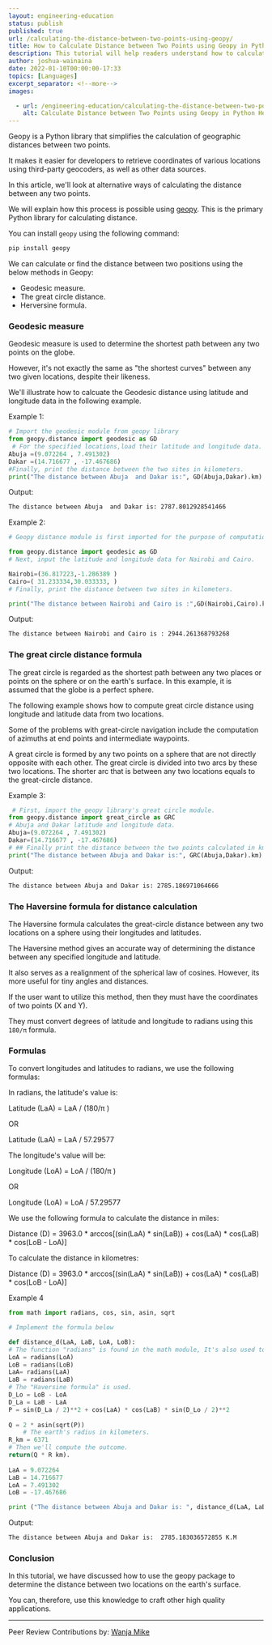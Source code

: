 ```yaml
---
layout: engineering-education
status: publish
published: true
url: /calculating-the-distance-between-two-points-using-geopy/
title: How to Calculate Distance between Two Points using Geopy in Python
description: This tutorial will help readers understand how to calculate distance between two locations using the Geopy library in Python.
author: joshua-wainaina
date: 2022-01-10T00:00:00-17:33
topics: [Languages]
excerpt_separator: <!--more-->
images:

  - url: /engineering-education/calculating-the-distance-between-two-points-using-geopy/hero.png
    alt: Calculate Distance between Two Points using Geopy in Python Hero Image
---
```

Geopy is a Python library that simplifies the calculation of geographic distances between two points. 
<!--more-->
It makes it easier for developers to retrieve coordinates of various locations using third-party geocoders, as well as other data sources.

In this article, we'll look at alternative ways of calculating the distance between any two points. 

We will explain how this process is possible using [geopy](https://geopy.readthedocs.io/en/stable/). This is the primary Python library for calculating distance.

You can install `geopy` using the following command:

```Python
pip install geopy
```

We can calculate or find the distance between two positions using the below methods in Geopy:

- Geodesic measure.
- The great circle distance.
- Herversine formula.

### Geodesic measure
Geodesic measure is used to determine the shortest path between any two points on the globe.

However, it's not exactly the same as "the shortest curves" between any two given locations, despite their likeness. 

We'll illustrate how to calcuate the Geodesic distance using latitude and longitude data in the following example.

Example 1:

```python
# Import the geodesic module from geopy library 
from geopy.distance import geodesic as GD
 # For the specified locations,load their latitude and longitude data.
Abuja =(9.072264 , 7.491302)
Dakar =(14.716677 , -17.467686)
#Finally, print the distance between the two sites in kilometers.
print("The distance between Abuja  and Dakar is:", GD(Abuja,Dakar).km)
```

Output:

```bash
The distance between Abuja  and Dakar is: 2787.8012928541466
```

Example 2:

```python
# Geopy distance module is first imported for the purpose of computations.

from geopy.distance import geodesic as GD
# Next, input the latitude and longitude data for Nairobi and Cairo.  

Nairobi=(36.817223,-1.286389 )
Cairo=( 31.233334,30.033333, )
# Finally, print the distance between two sites in kilometers. 

print("The distance between Nairobi and Cairo is :",GD(Nairobi,Cairo).km)
```

Output:

```bash
The distance between Nairobi and Cairo is : 2944.261368793268
```

### The great circle distance formula
The great circle is regarded as the shortest path between any two places or points on the sphere or on the earth's surface. In this example, it is assumed that the globe is a perfect sphere. 

The following example shows how to compute great circle distance using longitude and latitude data from two locations.

Some of the problems with great-circle navigation include the computation of azimuths at end points and intermediate waypoints.

A great circle is formed by any two points on a sphere that are not directly opposite with each other. The great circle is divided into two arcs by these two locations. The shorter arc that is between any two locations equals to the great-circle distance.

Example 3:

```python
 # First, import the geopy library's great circle module.
from geopy.distance import great_circle as GRC
# Abuja and Dakar latitude and longitude data.
Abuja=(9.072264 , 7.491302)
Dakar=(14.716677 , -17.467686)
# ## Finally print the distance between the two points calculated in km
print("The distance between Abuja and Dakar is:", GRC(Abuja,Dakar).km) 
```

Output:

```bash
The distance between Abuja and Dakar is: 2785.186971064666
```

### The Haversine formula for distance calculation

The Haversine formula calculates the great-circle distance between any two locations on a sphere using their longitudes and latitudes.

The Haversine method gives an accurate way of determining the distance between any specified longitude and latitude.

It also serves as a realignment of the spherical law of cosines. However, its more useful for tiny angles and distances. 

If the user want to utilize this method, then they must have the coordinates of two points (X and Y).

They must convert degrees of latitude and longitude to radians using this `180/π` formula.

### Formulas
To convert longitudes and latitudes to radians, we use the following formulas:

In radians, the latitude's value is:

Latitude (LaA) = LaA / (180/π )

OR
  
Latitude (LaA) = LaA / 57.29577

The longitude's value will be:

Longitude (LoA) = LoA / (180/π )

OR

Longitude (LoA) = LoA / 57.29577 

We use the following formula to calculate the distance in miles:

Distance (D) = 3963.0 * arccos[(sin(LaA) * sin(LaB)) + cos(LaA) * cos(LaB) * cos(LoB - LoA)]  

To calculate the distance in kilometres:

Distance (D) = 3963.0 * arccos[(sin(LaA) * sin(LaB)) + cos(LaA) * cos(LaB) * cos(LoB - LoA)]  

Example 4

```python
from math import radians, cos, sin, asin, sqrt

# Implement the formula below

def distance_d(LaA, LaB, LoA, LoB):
# The function "radians" is found in the math module, It's also used to convert radians to degrees.  
LoA = radians(LoA)  
LoB = radians(LoB)  
LaA= radians(LaA)  
LaB = radians(LaB) 
# The "Haversine formula" is used.
D_Lo = LoB - LoA 
D_La = LaB - LaA 
P = sin(D_La / 2)**2 + cos(LaA) * cos(LaB) * sin(D_Lo / 2)**2  
   
Q = 2 * asin(sqrt(P))   
    # The earth's radius in kilometers.
R_km = 6371  
# Then we'll compute the outcome.
return(Q * R km).
 
LaA = 9.072264
LaB = 14.716677
LoA = 7.491302
LoB = -17.467686

print ("The distance between Abuja and Dakar is: ", distance_d(LaA, LaB, LoA, LoB), "K.M")  
```

Output:

```bash
The distance between Abuja and Dakar is:  2785.183036572855 K.M
```

### Conclusion
In this tutorial, we have discussed how to use the geopy package to determine the distance between two locations on the earth's surface. 

You can, therefore, use this knowledge to craft other high quality applications.
    
---
Peer Review Contributions by: [Wanja Mike](/engineering-education/authors/michael-barasa/)
